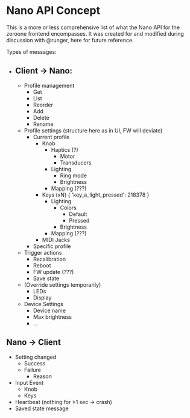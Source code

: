 # Nano API Concept

This is a more or less comprehensive list of what the Nano API for the zeroone frontend encompasses.
It was created for and modified during discussion with @runger, here for future reference.

Types of messages:

- ## Client -> Nano:
	- Profile management
		- Get
		- List
		- Reorder
		- Add
		- Delete
		- Rename
	- Profile settings (structure here as in UI, FW will deviate)
		- Current profile
			- Knob 
				- Haptics (?)
					- Motor
					- Transducers
				- Lighting
					- Ring mode
					- Brightness
				- Mapping (???)
			- Keys (xN) { 'key_a_light_pressed': 218378  }
				- Lighting
					- Colors
						- Default
						- Pressed
					- Brightness
				- Mapping (???)
			- MIDI Jacks
		- Specific profile
	- Trigger actions
		- Recalibration
		- Reboot
		- FW update (???)
		- Save state
	- (Override settings temporarily)
		- LEDs
		- Display
	- Device Settings
		- Device name
		- Max brightness
		- ...
## Nano -> Client
- Setting changed
	- Success
	- Failure
		- Reason
- Input Event
	- Knob
	- Keys
- Heartbeat (nothing for >1 sec -> crash)
- Saved state message
